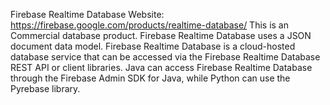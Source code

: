 Firebase Realtime Database Website: https://firebase.google.com/products/realtime-database/
This is an Commercial database product.
Firebase Realtime Database uses a JSON document data model.
Firebase Realtime Database is a cloud-hosted database service that can be accessed via the Firebase Realtime Database REST API or client libraries.
Java can access Firebase Realtime Database through the Firebase Admin SDK for Java, while Python can use the Pyrebase library.
